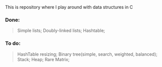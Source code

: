 This is repository where I play around with data structures in C
### Done:
> Simple lists;
> Doubly-linked lists;
> Hashtable;
### To do:
> HashTable resizing;
> Binary tree(simple, search, weighted, balanced);
> Stack;
> Heap;
> Rare Matrix;
